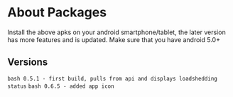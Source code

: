 # About Packages
Install the above apks on your android smartphone/tablet, the later version has more features and is updated.
Make sure that you have android 5.0+

## Versions

```bash 0.5.1 - first build, pulls from api and displays loadshedding status```
```bash 0.6.5 - added app icon```
